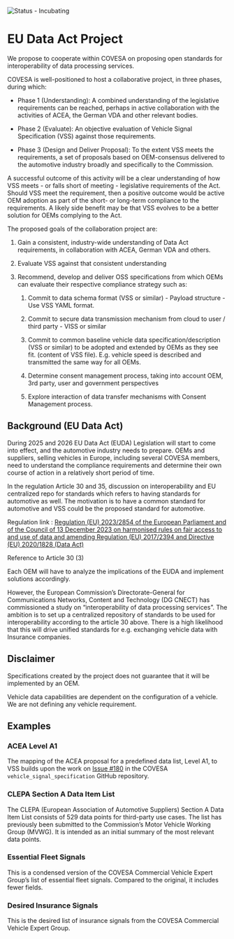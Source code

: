 ![Status - Incubating](https://img.shields.io/static/v1?label=Status&message=Incubating&color=FEFF3A&style=for-the-badge)

# EU Data Act Project

We propose to cooperate within COVESA on proposing open standards for
interoperability of data processing services.

COVESA is well-positioned to host a collaborative project, in three
phases, during which:

* Phase 1 (Understanding): A combined understanding of the legislative
  requirements can be reached, perhaps in active collaboration with
  the activities of ACEA, the German VDA and other relevant bodies.

* Phase 2 (Evaluate): An objective evaluation of Vehicle Signal
  Specification (VSS) against those requirements.

* Phase 3 (Design and Deliver Proposal): To the extent VSS meets the
  requirements, a set of proposals based on OEM-consensus delivered to
  the automotive industry broadly and specifically to the Commission.

A successful outcome of this activity will be a clear understanding of
how VSS meets \- or falls short of meeting \- legislative requirements
of the Act. Should VSS meet the requirement, then a positive outcome
would be active OEM adoption as part of the short- or long-term
compliance to the requirements. A likely side benefit may be that VSS
evolves to be a better solution for OEMs complying to the Act.

The proposed goals of the collaboration project are:

1. Gain a consistent, industry-wide understanding of Data Act
requirements, in collaboration with ACEA, German VDA and others.

2. Evaluate VSS against that consistent understanding

3. Recommend, develop and deliver OSS specifications from which OEMs
can evaluate their respective compliance strategy such as:

   1. Commit to data schema format (VSS or similar) \- Payload
   structure \- Use VSS YAML format.

   2. Commit to secure data transmission mechanism from cloud to user
   / third party \- VISS or similar

   3. Commit to common baseline vehicle data specification/description
      (VSS or similar) to be adopted and extended by OEMs as they see
      fit. (content of VSS file).  E.g. vehicle speed is described and
      transmitted the same way for all OEMs.

   4. Determine consent management process, taking into account OEM,
   3rd party, user and government perspectives

   5. Explore interaction of data transfer mechanisms with Consent
   Management process.


## Background (EU Data Act)

During 2025 and 2026 EU Data Act (EUDA) Legislation will start to come
into effect, and the automotive industry needs to prepare. OEMs and
suppliers, selling vehicles in Europe, including several COVESA
members, need to understand the compliance requirements and determine
their own course of action in a relatively short period of time.

In the regulation Article 30 and 35, discussion on interoperability
and EU centralized repo for standards which refers to having standards
for automotive as well. The motivation is to have a common standard
for automotive and VSS could be the proposed standard for automotive.

Regulation link : [Regulation (EU) 2023/2854 of the European
Parliament and of the Council of 13 December 2023 on harmonised rules
on fair access to and use of data and amending Regulation (EU)
2017/2394 and Directive (EU) 2020/1828 (Data
Act)](https://eur-lex.europa.eu/legal-content/EN/TXT/PDF/?uri=OJ:L_202302854&qid=1711373839244)

Reference to Article 30 (3)

Each OEM will have to analyze the implications of the EUDA and
implement solutions accordingly.

However, the European Commission’s Directorate-General for
Communications Networks, Content and Technology (DG CNECT) has
commissioned a study on “interoperability of data processing
services”. The ambition is to set up a centralized repository of
standards to be used for interoperability according to the article 30
above. There is a high likelihood that this will drive unified
standards for e.g. exchanging vehicle data with Insurance companies.


## Disclaimer

Specifications created by the project does not guarantee that it will
be implemented by an OEM.

Vehicle data capabilities are dependent on the configuration of a
vehicle. We are not defining any vehicle requirement.


## Examples

### ACEA Level A1

The mapping of the ACEA proposal for a predefined data list, Level A1,
to VSS builds upon the work on [Issue
#180](https://github.com/COVESA/vehicle_signal_specification/issues/180)
in the COVESA `vehicle_signal_specification` GitHub repository.

### CLEPA Section A Data Item List

The CLEPA (European Association of Automotive Suppliers) Section A
Data Item List consists of 529 data points for third-party use
cases. The list has previously been submitted to the Commission’s
Motor Vehicle Working Group (MVWG). It is intended as an initial
summary of the most relevant data points.

### Essential Fleet Signals

This is a condensed version of the COVESA Commercial Vehicle Expert
Group’s list of essential fleet signals. Compared to the original, it
includes fewer fields.

### Desired Insurance Signals

This is the desired list of insurance signals from the COVESA
Commercial Vehicle Expert Group.
